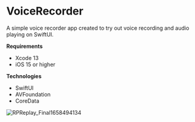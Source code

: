 # VoiceRecorder
A simple voice recorder app created to try out voice recording and audio playing on SwiftUI.

**Requirements**
* Xcode 13
* iOS 15 or higher

**Technologies**
* SwiftUI
* AVFoundation
* CoreData

![RPReplay_Final1658494134](https://user-images.githubusercontent.com/19838220/180448709-b5972b6c-ca0e-465c-a488-e7deefc96592.gif)
